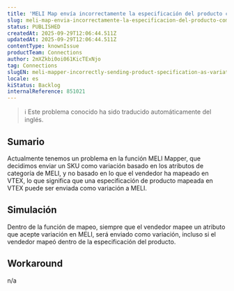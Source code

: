 ```yaml
---
title: 'MELI Map envía incorrectamente la especificación del producto como variación'
slug: meli-map-envia-incorrectamente-la-especificacion-del-producto-como-variacion
status: PUBLISHED
createdAt: 2025-09-29T12:06:44.511Z
updatedAt: 2025-09-29T12:06:44.511Z
contentType: knownIssue
productTeam: Connections
author: 2mXZkbi0oi061KicTExNjo
tag: Connections
slugEN: meli-mapper-incorrectly-sending-product-specification-as-variation
locale: es
kiStatus: Backlog
internalReference: 851021
---
```


>ℹ️ Este problema conocido ha sido traducido automáticamente del inglés.

## Sumario



Actualmente tenemos un problema en la función MELI Mapper, que decidimos enviar un SKU como variación basado en los atributos de categoría de MELI, y no basado en lo que el vendedor ha mapeado en VTEX, lo que significa que una especificación de producto mapeada en VTEX puede ser enviada como variación a MELI.

## Simulación



Dentro de la función de mapeo, siempre que el vendedor mapee un atributo que acepte variación en MELI, será enviado como variación, incluso si el vendedor mapeó dentro de la especificación del producto.

## Workaround


n/a


